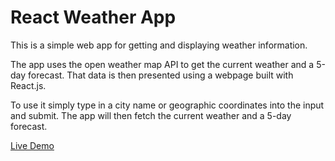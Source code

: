 # React Weather App

This is a simple web app for getting and displaying weather information.

The app uses the open weather map API to get the current weather and a 5-day forecast.
That data is then presented using a webpage built with React.js.

To use it simply type in a city name or geographic coordinates into the input and submit.
The app will then fetch the current weather and a 5-day forecast.

[Live Demo](https://ebrann-weather-app.herokuapp.com/)
